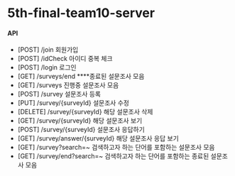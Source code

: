 # 5th-final-team10-server

#### API
- [POST] /join 회원가입
- [POST] /idCheck 아이디 중복 체크
- [POST] /login 로그인
- [GET]  /surveys/end ****종료된 설문조사 모음
- [GET] /surveys 진행중 설문조사 모음
- [POST] /survey 설문조사 등록
- [PUT] /survey/{surveyId} 설문조사 수정
- [DELETE] /survey/{surveyId} 해당 설문조사 삭제
- [GET] /survey/{surveyId} 해당 설문조사 보기
- [POST] /survey/{surveyId} 설문조사 응답하기
- [GET] /survey/answer/{surveyId} 해당 설문조사 응답 보기
- [GET] /survey?search=~  검색하고자 하는 단어를 포함하는 설문조사 모음
- [GET] /survey/end?search=~ 검색하고자 하는 단어를 포함하는 종료된 설문조사 모음